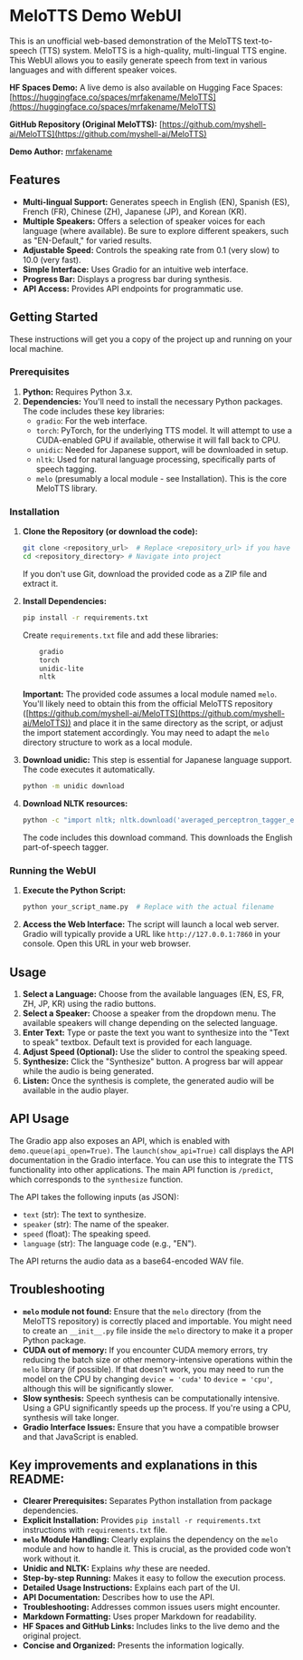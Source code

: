 # MeloTTS Demo WebUI

This is an unofficial web-based demonstration of the MeloTTS text-to-speech (TTS) system.  MeloTTS is a high-quality, multi-lingual TTS engine. This WebUI allows you to easily generate speech from text in various languages and with different speaker voices.

**HF Spaces Demo:** A live demo is also available on Hugging Face Spaces: [https://huggingface.co/spaces/mrfakename/MeloTTS](https://huggingface.co/spaces/mrfakename/MeloTTS)

**GitHub Repository (Original MeloTTS):** [https://github.com/myshell-ai/MeloTTS](https://github.com/myshell-ai/MeloTTS)

**Demo Author:** [mrfakename](https://twitter.com/realmrfakename)

## Features

*   **Multi-lingual Support:**  Generates speech in English (EN), Spanish (ES), French (FR), Chinese (ZH), Japanese (JP), and Korean (KR).
*   **Multiple Speakers:**  Offers a selection of speaker voices for each language (where available).  Be sure to explore different speakers, such as "EN-Default," for varied results.
*   **Adjustable Speed:** Controls the speaking rate from 0.1 (very slow) to 10.0 (very fast).
*   **Simple Interface:**  Uses Gradio for an intuitive web interface.
*   **Progress Bar:** Displays a progress bar during synthesis.
*   **API Access:**  Provides API endpoints for programmatic use.

## Getting Started

These instructions will get you a copy of the project up and running on your local machine.

### Prerequisites

1.  **Python:** Requires Python 3.x.
2.  **Dependencies:** You'll need to install the necessary Python packages.  The code includes these key libraries:
    *   `gradio`: For the web interface.
    *   `torch`:  PyTorch, for the underlying TTS model.  It will attempt to use a CUDA-enabled GPU if available, otherwise it will fall back to CPU.
    *   `unidic`: Needed for Japanese support, will be downloaded in setup.
    *   `nltk`: Used for natural language processing, specifically parts of speech tagging.
    *   `melo` (presumably a local module - see Installation).  This is the core MeloTTS library.

### Installation

1.  **Clone the Repository (or download the code):**

    ```bash
    git clone <repository_url>  # Replace <repository_url> if you have the code in a repo
    cd <repository_directory> # Navigate into project
    ```
    If you don't use Git, download the provided code as a ZIP file and extract it.

2.  **Install Dependencies:**

    ```bash
    pip install -r requirements.txt
    ```
    Create `requirements.txt` file and add these libraries:
    ```txt
        gradio
        torch
        unidic-lite
        nltk
    ```
    **Important:** The provided code assumes a local module named `melo`.  You'll likely need to obtain this from the official MeloTTS repository ([https://github.com/myshell-ai/MeloTTS](https://github.com/myshell-ai/MeloTTS)) and place it in the same directory as the script, or adjust the import statement accordingly.  You may need to adapt the `melo` directory structure to work as a local module.

3.  **Download unidic:**
    This step is essential for Japanese language support. The code executes it automatically.

    ```bash
    python -m unidic download
    ```

4.  **Download NLTK resources:**

    ```bash
    python -c "import nltk; nltk.download('averaged_perceptron_tagger_eng')"
    ```
    The code includes this download command.  This downloads the English part-of-speech tagger.

### Running the WebUI

1.  **Execute the Python Script:**

    ```bash
    python your_script_name.py  # Replace with the actual filename
    ```

2.  **Access the Web Interface:**
    The script will launch a local web server.  Gradio will typically provide a URL like `http://127.0.0.1:7860` in your console.  Open this URL in your web browser.

## Usage

1.  **Select a Language:** Choose from the available languages (EN, ES, FR, ZH, JP, KR) using the radio buttons.
2.  **Select a Speaker:** Choose a speaker from the dropdown menu. The available speakers will change depending on the selected language.
3.  **Enter Text:** Type or paste the text you want to synthesize into the "Text to speak" textbox.  Default text is provided for each language.
4.  **Adjust Speed (Optional):** Use the slider to control the speaking speed.
5.  **Synthesize:** Click the "Synthesize" button.  A progress bar will appear while the audio is being generated.
6.  **Listen:** Once the synthesis is complete, the generated audio will be available in the audio player.

## API Usage

The Gradio app also exposes an API, which is enabled with `demo.queue(api_open=True)`.  The `launch(show_api=True)` call displays the API documentation in the Gradio interface. You can use this to integrate the TTS functionality into other applications.  The main API function is `/predict`, which corresponds to the `synthesize` function.

The API takes the following inputs (as JSON):

*   `text` (str): The text to synthesize.
*   `speaker` (str): The name of the speaker.
*   `speed` (float): The speaking speed.
*   `language` (str): The language code (e.g., "EN").

The API returns the audio data as a base64-encoded WAV file.

## Troubleshooting

*   **`melo` module not found:** Ensure that the `melo` directory (from the MeloTTS repository) is correctly placed and importable. You might need to create an `__init__.py` file inside the `melo` directory to make it a proper Python package.
*   **CUDA out of memory:** If you encounter CUDA memory errors, try reducing the batch size or other memory-intensive operations within the `melo` library (if possible).  If that doesn't work, you may need to run the model on the CPU by changing `device = 'cuda'` to `device = 'cpu'`, although this will be significantly slower.
*   **Slow synthesis:** Speech synthesis can be computationally intensive. Using a GPU significantly speeds up the process. If you're using a CPU, synthesis will take longer.
*  **Gradio Interface Issues:** Ensure that you have a compatible browser and that JavaScript is enabled.

## Key improvements and explanations in this README:

*   **Clearer Prerequisites:** Separates Python installation from package dependencies.
*   **Explicit Installation:** Provides `pip install -r requirements.txt` instructions with `requirements.txt` file.
*   **`melo` Module Handling:**  Clearly explains the dependency on the `melo` module and how to handle it.  This is crucial, as the provided code won't work without it.
*   **Unidic and NLTK:** Explains *why* these are needed.
*   **Step-by-step Running:**  Makes it easy to follow the execution process.
*   **Detailed Usage Instructions:** Explains each part of the UI.
*   **API Documentation:**  Describes how to use the API.
*   **Troubleshooting:**  Addresses common issues users might encounter.
*   **Markdown Formatting:** Uses proper Markdown for readability.
*   **HF Spaces and GitHub Links:**  Includes links to the live demo and the original project.
*   **Concise and Organized:** Presents the information logically.
